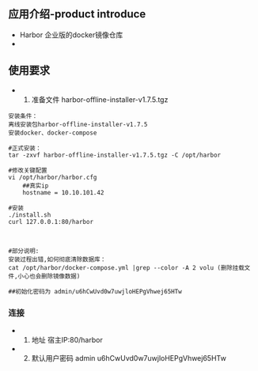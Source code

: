 ## 应用介绍-product introduce
- Harbor 企业版的docker镜像仓库
-
## 使用要求
- 1. 准备文件 harbor-offline-installer-v1.7.5.tgz
```
安装条件：
离线安装包harbor-offline-installer-v1.7.5
安装docker、docker-compose

#正式安装：
tar -zxvf harbor-offline-installer-v1.7.5.tgz -C /opt/harbor

#修改关键配置
vi /opt/harbor/harbor.cfg
    ##真实ip
    hostname = 10.10.101.42

#安装
./install.sh
curl 127.0.0.1:80/harbor



#部分说明:
安装过程出错,如何彻底清除数据库：
cat /opt/harbor/docker-compose.yml |grep --color -A 2 volu (删除挂载文件,小心也会删除镜像数据)

##初始化密码为 admin/u6hCwUvd0w7uwjloHEPgVhwej65HTw

```

### 连接
- 1. 地址  宿主IP:80/harbor
- 2. 默认用户密码 admin u6hCwUvd0w7uwjloHEPgVhwej65HTw